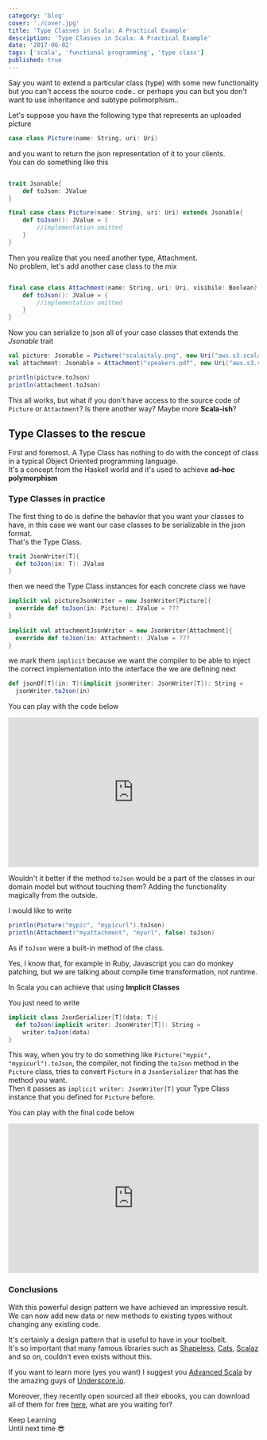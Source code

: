 ```yaml
---
category: 'blog'
cover: './cover.jpg'
title: 'Type Classes in Scala: A Practical Example'
description: 'Type Classes in Scala: A Practical Example'
date: '2017-06-02'
tags: ['scala', 'functional programming', 'type class']
published: true
---
```


<article class="prose prose-lg sm:prose lg:prose-lg xl:prose-xl">

Say you want to extend a particular class (type) with some new functionality but you can't access the source code..
or perhaps you can but you don't want to use inheritance and subtype polimorphism..

Let's suppose you have the following type that represents an uploaded picture

```scala
case class Picture(name: String, uri: Uri)     
```

and you want to return the json representation of it to your clients.   
You can do something like this

```scala

trait Jsonable{
    def toJson: JValue
}

final case class Picture(name: String, uri: Uri) extends Jsonable{
    def toJson(): JValue = {
        //implementation omitted
    }
}    
```

Then you realize that you need another type, Attachment.   
No problem, let's add another case class to the mix

```scala

final case class Attachment(name: String, uri: Uri, visibile: Boolean) extends Jsonable{
    def toJson(): JValue = {
        //implementation omitted
    }
}    
```

Now you can serialize to json all of your case classes that extends the *Jsonable* trait


```scala
val picture: Jsonable = Picture("scalaitaly.png", new Uri("aws.s3.scalaitaly.png"))
val attachment: Jsonable = Attachment("speakers.pdf", new Uri("aws.s3.speakers.pdf"), true)

println(picture.toJson)
println(attachment.toJson)
```

This all works, but what if you don't have access to the source code of `Picture` or `Attachment`?
Is there another way? Maybe more **Scala-ish**?   

## Type Classes to the rescue

First and foremost. A Type Class has nothing to do with the concept of class in a typical Object Oriented programming language.  
It's a concept from the Haskell world and it's used to achieve **ad-hoc polymorphism**  

### Type Classes in practice

The first thing to do is define the behavior that you want your classes to have, in this case we want our case classes to be serializable in the json format.  
That's the Type Class.

```scala
trait JsonWriter[T]{
  def toJson(in: T): JValue
}
```

then we need the Type Class instances for each concrete class we have

```scala
implicit val pictureJsonWriter = new JsonWriter[Picture]{
  override def toJson(in: Picture): JValue = ???
}  
  
implicit val attachmentJsonWriter = new JsonWriter[Attachment]{
  override def toJson(in: Attachment): JValue = ???
}
```

we mark them `implicit` because we want the compiler to be able to inject the correct implementation into the interface the we are defining next

```scala
def jsonOf[T](in: T)(implicit jsonWriter: JsonWriter[T]): String =
  jsonWriter.toJson(in)
```

You can play with the code below  

<iframe height="300" frameborder="0" style="width: 100%; overflow: hidden;" src="https://embed.scalafiddle.io/embed?sfid=eRUVeR8/5&layout=v80"></iframe>

Wouldn't it better if the method `toJson` would be a part of the classes in our domain model but without touching them?
Adding the functionality magically from the outside.

I would like to write

```scala
println(Picture("mypic", "mypicurl").toJson)
println(Attachment("myattachment", "myurl", false).toJson)
```

As if `toJson` were a built-in method of the class.

Yes, I know that, for example in Ruby, Javascript you can do monkey patching, but we are talking about compile time transformation, not runtime.

In Scala you can achieve that using **Implicit Classes**

You just need to write 

```scala
implicit class JsonSerializer[T](data: T){
  def toJson(implicit writer: JsonWriter[T]): String = 
    writer.toJson(data)
}
```

This way, when you try to do something like `Picture("mypic", "mypicurl").toJson`, the compiler, not finding the `toJson` method in the `Picture` class, tries to convert `Picture` in a `JsonSerializer` that has the method you want.  
Then it passes as `implicit writer: JsonWriter[T]` your Type Class instance that you defined for `Picture` before.  

You can play with the final code below  

<iframe height="300" frameborder="0" style="width: 100%; overflow: hidden;" src="https://embed.scalafiddle.io/embed?sfid=V6QiLPI/1&layout=v80"></iframe>

### Conclusions

With this powerful design pattern we have achieved an impressive result.  
We can now add new data or new methods to existing types without changing any existing code.  

It's certainly a design pattern that is useful to have in your toolbelt.  
It's so important that many famous libraries such as <a href="https://github.com/milessabin/shapeless" target="_blank" rel="noopener noreferrer">Shapeless</a>, <a href="http://typelevel.org/cats/" target="_blank" rel="noopener noreferrer">Cats</a>, <a href="https://github.com/scalaz/scalaz" target="_blank" rel="noopener noreferrer">Scalaz</a> and so on, couldn't even exists without this.

If you want to learn more (yes you want) I suggest you <a href="http://underscore.io/books/advanced-scala/" target="_blank" rel="noopener noreferrer">Advanced Scala</a> by the amazing guys of <a href="http://underscore.io/" target="_blank" rel="noopener noreferrer">Underscore.io</a>.  

Moreover, they recently open sourced all their ebooks, you can download all of them for free <a href="http://underscore.io/books/" target="_blank" rel="noopener noreferrer">here</a>, what are you waiting for?


Keep Learning  
Until next time :sunglasses:

</article>